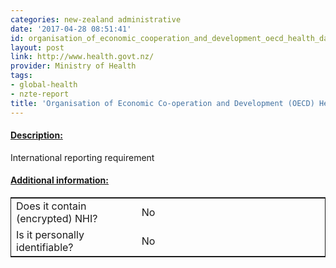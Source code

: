 ```yaml
---
categories: new-zealand administrative
date: '2017-04-28 08:51:41'
id: organisation_of_economic_cooperation_and_development_oecd_health_data_
layout: post
link: http://www.health.govt.nz/
provider: Ministry of Health
tags:
- global-health
- nzte-report
title: 'Organisation of Economic Co-operation and Development (OECD) Health Data '
---
```



 <h4> <u>Description:</u> </h4>
International reporting requirement
 <h4> <u>Additional information:</u> </h4>
 <table style="border: 1px solid">
 <tr> <td width="40%"> Does it contain (encrypted) NHI? </td> <td>No</td> </tr>
 <tr> <td width="40%"> Is it personally identifiable? </td> <td>No</td> </tr>
 </table>